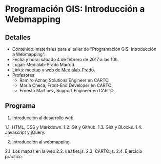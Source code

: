 # Programación GIS: Introducción a Webmapping

## Detalles

* Contenido: materiales para el taller de "Programación GIS: Introducción a Webmapping".
* Fecha y hora: sábado 4 de febrero de 2017 a las 10h.
* Lugar: Medialab-Prado Madrid.
* Links: [meetup](https://www.meetup.com/es-ES/Geoinquietos-MAD/events/236640373/) y [web de Medialab-Prado](http://medialab-prado.es/article/programacion-gis-i-webmapping).
* Profesores:
  * Ramiro Aznar, Solutions Engineer en CARTO.
  * María Checa, Front-End Developer en CARTO.
  * Ernesto Martínez, Support Engineer en CARTO.

## Programa

1. Introducción al desarrollo web.

1.1. HTML, CSS y Markdown.
1.2. Git y Github.
1.3. Gist y Bl.ocks.
1.4. Javascript y jQuery.

2. Introducción al webmapping.

2.1. Los mapas en la web
2.2. Leaflet.js.
2.3. CARTO.js.
2.4. Ejercicio práctico.
  
